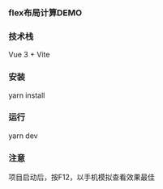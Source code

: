 ### flex布局计算DEMO
### 技术栈
Vue 3 + Vite
### 安装
yarn install

### 运行
yarn dev

### 注意
项目启动后，按F12，以手机模拟查看效果最佳